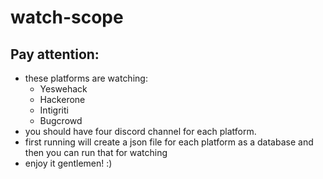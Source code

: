 # watch-scope
## Pay attention:
* these platforms are watching:
  * Yeswehack
  * Hackerone
  * Intigriti
  * Bugcrowd
* you should have four discord channel for each platform.
* first running will create a json file for each platform as a database and then you can run that for watching
* enjoy it gentlemen! :)
